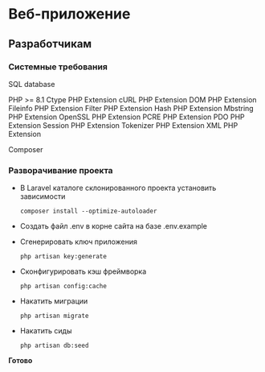 # Веб-приложение

## Разработчикам

### Системные требования

SQL database

PHP >= 8.1
Ctype PHP Extension
cURL PHP Extension
DOM PHP Extension
Fileinfo PHP Extension
Filter PHP Extension
Hash PHP Extension
Mbstring PHP Extension
OpenSSL PHP Extension
PCRE PHP Extension
PDO PHP Extension
Session PHP Extension
Tokenizer PHP Extension
XML PHP Extension

Composer

### Разворачивание проекта

- В Laravel каталоге склонированного проекта установить зависимости

    `composer install --optimize-autoloader`

- Создать файл .env в корне сайта на базе .env.example

- Сгенерировать ключ приложения

    `php artisan key:generate`

- Сконфигурировать кэш фреймворка

    `php artisan config:cache`

- Накатить миграции

    `php artisan migrate`

- Накатить сиды

    `php artisan db:seed`

**Готово**
